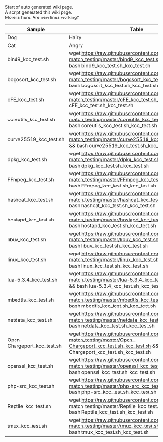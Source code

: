 Start of auto generated wiki page.  
A script generated this wiki page.  
More is here. Are new lines working?  
  
| Sample | Table |  
| --- | --- |  
| Dog | Hairy |  
| Cat | Angry |  
| bind9_kcc_test.sh | wget https://raw.githubusercontent.com/TimJSwan89/rv-match_testing/master/bind9_kcc_test.sh_kcc_test.sh && bash bind9_kcc_test.sh_kcc_test.sh |
| bogosort_kcc_test.sh | wget https://raw.githubusercontent.com/TimJSwan89/rv-match_testing/master/bogosort_kcc_test.sh_kcc_test.sh && bash bogosort_kcc_test.sh_kcc_test.sh |
| cFE_kcc_test.sh | wget https://raw.githubusercontent.com/TimJSwan89/rv-match_testing/master/cFE_kcc_test.sh_kcc_test.sh && bash cFE_kcc_test.sh_kcc_test.sh |
| coreutils_kcc_test.sh | wget https://raw.githubusercontent.com/TimJSwan89/rv-match_testing/master/coreutils_kcc_test.sh_kcc_test.sh && bash coreutils_kcc_test.sh_kcc_test.sh |
| curve25519_kcc_test.sh | wget https://raw.githubusercontent.com/TimJSwan89/rv-match_testing/master/curve25519_kcc_test.sh_kcc_test.sh && bash curve25519_kcc_test.sh_kcc_test.sh |
| dpkg_kcc_test.sh | wget https://raw.githubusercontent.com/TimJSwan89/rv-match_testing/master/dpkg_kcc_test.sh_kcc_test.sh && bash dpkg_kcc_test.sh_kcc_test.sh |
| FFmpeg_kcc_test.sh | wget https://raw.githubusercontent.com/TimJSwan89/rv-match_testing/master/FFmpeg_kcc_test.sh_kcc_test.sh && bash FFmpeg_kcc_test.sh_kcc_test.sh |
| hashcat_kcc_test.sh | wget https://raw.githubusercontent.com/TimJSwan89/rv-match_testing/master/hashcat_kcc_test.sh_kcc_test.sh && bash hashcat_kcc_test.sh_kcc_test.sh |
| hostapd_kcc_test.sh | wget https://raw.githubusercontent.com/TimJSwan89/rv-match_testing/master/hostapd_kcc_test.sh_kcc_test.sh && bash hostapd_kcc_test.sh_kcc_test.sh |
| libuv_kcc_test.sh | wget https://raw.githubusercontent.com/TimJSwan89/rv-match_testing/master/libuv_kcc_test.sh_kcc_test.sh && bash libuv_kcc_test.sh_kcc_test.sh |
| linux_kcc_test.sh | wget https://raw.githubusercontent.com/TimJSwan89/rv-match_testing/master/linux_kcc_test.sh_kcc_test.sh && bash linux_kcc_test.sh_kcc_test.sh |
| lua-5.3.4_kcc_test.sh | wget https://raw.githubusercontent.com/TimJSwan89/rv-match_testing/master/lua-5.3.4_kcc_test.sh_kcc_test.sh && bash lua-5.3.4_kcc_test.sh_kcc_test.sh |
| mbedtls_kcc_test.sh | wget https://raw.githubusercontent.com/TimJSwan89/rv-match_testing/master/mbedtls_kcc_test.sh_kcc_test.sh && bash mbedtls_kcc_test.sh_kcc_test.sh |
| netdata_kcc_test.sh | wget https://raw.githubusercontent.com/TimJSwan89/rv-match_testing/master/netdata_kcc_test.sh_kcc_test.sh && bash netdata_kcc_test.sh_kcc_test.sh |
| Open-Chargeport_kcc_test.sh | wget https://raw.githubusercontent.com/TimJSwan89/rv-match_testing/master/Open-Chargeport_kcc_test.sh_kcc_test.sh && bash Open-Chargeport_kcc_test.sh_kcc_test.sh |
| openssl_kcc_test.sh | wget https://raw.githubusercontent.com/TimJSwan89/rv-match_testing/master/openssl_kcc_test.sh_kcc_test.sh && bash openssl_kcc_test.sh_kcc_test.sh |
| php-src_kcc_test.sh | wget https://raw.githubusercontent.com/TimJSwan89/rv-match_testing/master/php-src_kcc_test.sh_kcc_test.sh && bash php-src_kcc_test.sh_kcc_test.sh |
| Reptile_kcc_test.sh | wget https://raw.githubusercontent.com/TimJSwan89/rv-match_testing/master/Reptile_kcc_test.sh_kcc_test.sh && bash Reptile_kcc_test.sh_kcc_test.sh |
| tmux_kcc_test.sh | wget https://raw.githubusercontent.com/TimJSwan89/rv-match_testing/master/tmux_kcc_test.sh_kcc_test.sh && bash tmux_kcc_test.sh_kcc_test.sh |
